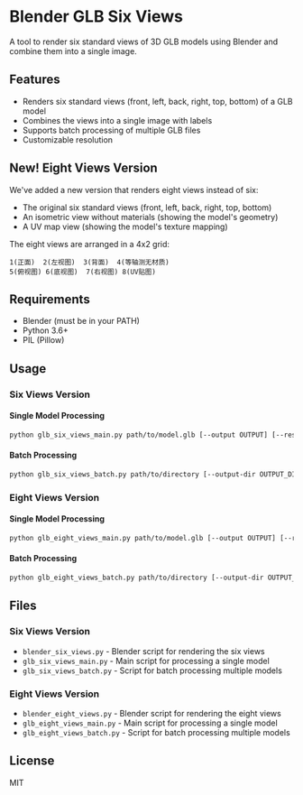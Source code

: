 # Blender GLB Six Views

A tool to render six standard views of 3D GLB models using Blender and combine them into a single image.

## Features

- Renders six standard views (front, left, back, right, top, bottom) of a GLB model
- Combines the views into a single image with labels
- Supports batch processing of multiple GLB files
- Customizable resolution

## New! Eight Views Version

We've added a new version that renders eight views instead of six:
- The original six standard views (front, left, back, right, top, bottom)
- An isometric view without materials (showing the model's geometry)
- A UV map view (showing the model's texture mapping)

The eight views are arranged in a 4x2 grid:
```
1(正面)  2(左视图)  3(背面)  4(等轴测无材质)
5(俯视图) 6(底视图)  7(右视图) 8(UV贴图)
```

## Requirements

- Blender (must be in your PATH)
- Python 3.6+
- PIL (Pillow)

## Usage

### Six Views Version

#### Single Model Processing

```bash
python glb_six_views_main.py path/to/model.glb [--output OUTPUT] [--resolution RESOLUTION] [--keep-temp]
```

#### Batch Processing

```bash
python glb_six_views_batch.py path/to/directory [--output-dir OUTPUT_DIR] [--resolution RESOLUTION] [--keep-temp]
```

### Eight Views Version

#### Single Model Processing

```bash
python glb_eight_views_main.py path/to/model.glb [--output OUTPUT] [--resolution RESOLUTION] [--keep-temp]
```

#### Batch Processing

```bash
python glb_eight_views_batch.py path/to/directory [--output-dir OUTPUT_DIR] [--resolution RESOLUTION] [--keep-temp]
```

## Files

### Six Views Version
- `blender_six_views.py` - Blender script for rendering the six views
- `glb_six_views_main.py` - Main script for processing a single model
- `glb_six_views_batch.py` - Script for batch processing multiple models

### Eight Views Version
- `blender_eight_views.py` - Blender script for rendering the eight views
- `glb_eight_views_main.py` - Main script for processing a single model
- `glb_eight_views_batch.py` - Script for batch processing multiple models

## License

MIT
